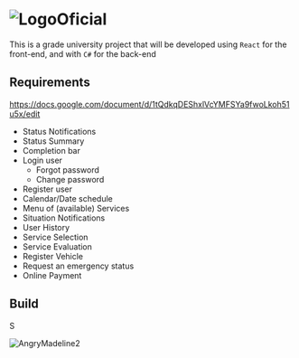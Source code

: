 # ![LogoOficial](https://user-images.githubusercontent.com/65257215/183744805-a84a8414-4a62-4a4a-9ee1-ab7e7eee1776.png)
This is a grade university project that will be developed using `React` for the front-end, and with `C#` for the back-end

## Requirements

https://docs.google.com/document/d/1tQdkqDEShxlVcYMFSYa9fwoLkoh51u5x/edit

* Status Notifications
* Status Summary
* Completion bar
* Login user
  * Forgot password
  * Change password
* Register user
* Calendar/Date schedule
* Menu of (available) Services
* Situation Notifications
* User History
* Service Selection
* Service Evaluation
* Register Vehicle
* Request an emergency status
* Online Payment

## Build
S

![AngryMadeline2](https://user-images.githubusercontent.com/65257215/183744379-e1ee0991-f5bd-4e5f-ad90-479ab0ef3929.jpg)
